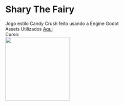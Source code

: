 # Shary The Fairy
Jogo estilo Candy Crush feito usando a Engine Godot</br>
Assets Utilizados <a href="https://www.gamedevmarket.net/asset/shary-the-fairy-match-3-game-kit-4700/">Aqui</a></br>
Curso: </br>
<img src="https://cdn.gamedevmarket.net/wp-content/uploads/20191203201946/7bee48ae69f047ea66a78cc181000a62a43fbe53.jpg" width="200">
